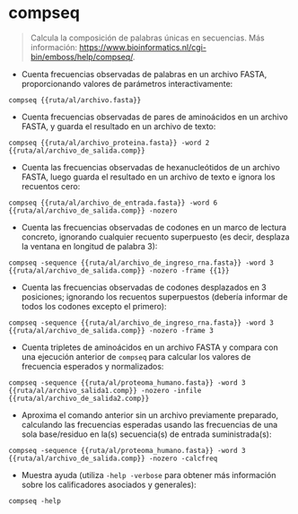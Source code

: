 # compseq

> Calcula la composición de palabras únicas en secuencias.
> Más información: <https://www.bioinformatics.nl/cgi-bin/emboss/help/compseq/>.

- Cuenta frecuencias observadas de palabras en un archivo FASTA, proporcionando valores de parámetros interactivamente:

`compseq {{ruta/al/archivo.fasta}}`

- Cuenta frecuencias observadas de pares de aminoácidos en un archivo FASTA, y guarda el resultado en un archivo de texto:

`compseq {{ruta/al/archivo_proteina.fasta}} -word 2 {{ruta/al/archivo_de_salida.comp}}`

- Cuenta las frecuencias observadas de hexanucleótidos de un archivo FASTA, luego guarda el resultado en un archivo de texto e ignora los recuentos cero:

`compseq {{ruta/al/archivo_de_entrada.fasta}} -word 6 {{ruta/al/archivo_de_salida.comp}} -nozero`

- Cuenta las frecuencias observadas de codones en un marco de lectura concreto, ignorando cualquier recuento superpuesto (es decir, desplaza la ventana en longitud de palabra 3):

`compseq -sequence {{ruta/al/archivo_de_ingreso_rna.fasta}} -word 3 {{ruta/al/archivo_de_salida.comp}} -nozero -frame {{1}}`

- Cuenta las frecuencias observadas de codones desplazados en 3 posiciones; ignorando los recuentos superpuestos (debería informar de todos los codones excepto el primero):

`compseq -sequence {{ruta/al/archivo_de_ingreso_rna.fasta}} -word 3 {{ruta/al/archivo_de_salida.comp}} -nozero -frame 3`

- Cuenta tripletes de aminoácidos en un archivo FASTA y compara con una ejecución anterior de `compseq` para calcular los valores de frecuencia esperados y normalizados:

`compseq -sequence {{ruta/al/proteoma_humano.fasta}} -word 3 {{ruta/al/archivo_salida1.comp}} -nozero -infile {{ruta/al/archivo_de_salida2.comp}}`

- Aproxima el comando anterior sin un archivo previamente preparado, calculando las frecuencias esperadas usando las frecuencias de una sola base/residuo en la(s) secuencia(s) de entrada suministrada(s):

`compseq -sequence {{ruta/al/proteoma_humano.fasta}} -word 3 {{ruta/al/archivo_de_salida.comp}} -nozero -calcfreq`

- Muestra ayuda (utiliza `-help -verbose` para obtener más información sobre los calificadores asociados y generales):

`compseq -help`
